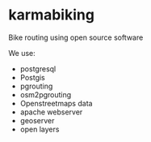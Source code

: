 # karmabiking
Bike routing using open source software

We use:

* postgresql
* Postgis
* pgrouting
* osm2pgrouting
* Openstreetmaps data
* apache webserver
* geoserver 
* open layers
